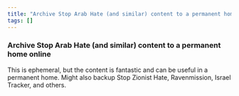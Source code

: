 ```yaml
---
title: "Archive Stop Arab Hate (and similar) content to a permanent home online"
tags: []
---
```


### Archive Stop Arab Hate (and similar) content to a permanent home online

This is ephemeral, but the content is fantastic and can be useful in a permanent home. Might also backup Stop Zionist Hate, Ravenmission, Israel Tracker, and others.
